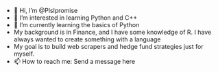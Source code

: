 - 👋 Hi, I’m @PlsIpromise
- 👀 I’m interested in learning Python and C++
- 🌱 I’m currently learning the basics of Python
- My background is in Finance, and I have some knowledge of R. I have always wanted to create something with a language
- My goal is to build web scrapers and hedge fund strategies just for myself. 
- 📫 How to reach me: Send a message here

<!---
PlsIpromise/PlsIpromise is a ✨ special ✨ repository because its `README.md` (this file) appears on your GitHub profile.
You can click the Preview link to take a look at your changes.
--->
